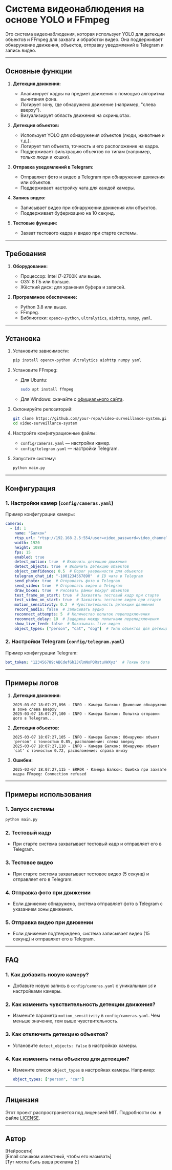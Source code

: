 # Система видеонаблюдения на основе YOLO и FFmpeg

Это система видеонаблюдения, которая использует YOLO для детекции объектов и FFmpeg для захвата и обработки видео. Она поддерживает обнаружение движения, объектов, отправку уведомлений в Telegram и запись видео.

---

## **Основные функции**

1. **Детекция движения:**
   - Анализирует кадры на предмет движения с помощью алгоритма вычитания фона.
   - Логирует зону, где обнаружено движение (например, "слева вверху").
   - Визуализирует область движения на скриншотах.

2. **Детекция объектов:**
   - Использует YOLO для обнаружения объектов (люди, животные и т.д.).
   - Логирует тип объекта, точность и его расположение на кадре.
   - Поддерживает фильтрацию объектов по типам (например, только люди и кошки).

3. **Отправка уведомлений в Telegram:**
   - Отправляет фото и видео в Telegram при обнаружении движения или объектов.
   - Поддерживает настройку чата для каждой камеры.

4. **Запись видео:**
   - Записывает видео при обнаружении движения или объектов.
   - Поддерживает буферизацию на 10 секунд.

5. **Тестовые функции:**
   - Захват тестового кадра и видео при старте системы.

---

## **Требования**

1. **Оборудование:**
   - Процессор: Intel i7-2700K или выше.
   - ОЗУ: 8 ГБ или больше.
   - Жёсткий диск: для хранения буфера и записей.

2. **Программное обеспечение:**
   - Python 3.8 или выше.
   - FFmpeg.
   - Библиотеки: `opencv-python`, `ultralytics`, `aiohttp`, `numpy`, `yaml`.

---

## **Установка**

1. Установите зависимости:
   ```bash
   pip install opencv-python ultralytics aiohttp numpy yaml
   ```

2. Установите FFmpeg:
   - Для Ubuntu:
     ```bash
     sudo apt install ffmpeg
     ```
   - Для Windows: скачайте с [официального сайта](https://ffmpeg.org/download.html).

3. Склонируйте репозиторий:
   ```bash
   git clone https://github.com/your-repo/video-surveillance-system.git
   cd video-surveillance-system
   ```

4. Настройте конфигурационные файлы:
   - `config/cameras.yaml` — настройки камер.
   - `config/telegram.yaml` — настройки Telegram.

5. Запустите систему:
   ```bash
   python main.py
   ```

---

## **Конфигурация**

### **1. Настройки камер (`config/cameras.yaml`)**

Пример конфигурации камеры:

```yaml
cameras:
  - id: 1
    name: "Балкон"
    rtsp_url: "rtsp://192.168.2.5:554/user=video_password=video_channel=0_stream=0&onvif=0.sdp?real_stream"
    width: 1920
    height: 1080
    fps: 15
    enabled: true
    detect_motion: true  # Включить детекцию движения
    detect_objects: true  # Включить детекцию объектов
    object_confidence: 0.5  # Порог уверенности для объектов
    telegram_chat_id: "-1001234567890"  # ID чата в Telegram
    send_photo: true  # Отправлять фото в Telegram
    send_video: true  # Отправлять видео в Telegram
    draw_boxes: true  # Рисовать рамки вокруг объектов
    test_frame_on_start: true  # Захватить тестовый кадр при старте
    test_video_on_start: true  # Захватить тестовое видео при старте
    motion_sensitivity: 0.2  # Чувствительность детекции движения
    record_audio: false  # Записывать аудио
    reconnect_attempts: 5  # Количество попыток переподключения
    reconnect_delay: 10  # Задержка между попытками переподключения
    show_live_feed: false  # Показывать live-видео
    object_types: ["person", "cat", "dog"]  # Типы объектов для детекции
```

### **2. Настройки Telegram (`config/telegram.yaml`)**

Пример конфигурации Telegram:

```yaml
bot_token: "123456789:ABCdefGhIJKlmNoPQRstuVWXyz"  # Токен бота
```

---

## **Примеры логов**

1. **Детекция движения:**
   ```
   2025-03-07 18:07:27,096 - INFO - Камера Балкон: Движение обнаружено в зоне слева вверху
   2025-03-07 18:07:27,100 - INFO - Камера Балкон: Попытка отправки фото в Telegram...
   ```

2. **Детекция объектов:**
   ```
   2025-03-07 18:07:27,105 - INFO - Камера Балкон: Обнаружен объект 'person' с точностью 0.85, расположение: слева вверху
   2025-03-07 18:07:27,110 - INFO - Камера Балкон: Обнаружен объект 'cat' с точностью 0.72, расположение: справа внизу
   ```

3. **Ошибки:**
   ```
   2025-03-07 18:07:27,115 - ERROR - Камера Балкон: Ошибка при захвате кадра FFmpeg: Connection refused
   ```

---

## **Примеры использования**

### **1. Запуск системы**
```bash
python main.py
```

### **2. Тестовый кадр**
- При старте система захватывает тестовый кадр и отправляет его в Telegram.

### **3. Тестовое видео**
- При старте система захватывает тестовое видео (5 секунд) и отправляет его в Telegram.

### **4. Отправка фото при движении**
- Если движение обнаружено, система отправляет фото в Telegram с указанием зоны движения.

### **5. Отправка видео при движении**
- Если движение подтверждено, система записывает видео (15 секунд) и отправляет его в Telegram.

---

## **FAQ**

### **1. Как добавить новую камеру?**
- Добавьте новую запись в `config/cameras.yaml` с уникальным `id` и настройками камеры.

### **2. Как изменить чувствительность детекции движения?**
- Измените параметр `motion_sensitivity` в `config/cameras.yaml`. Чем меньше значение, тем выше чувствительность.

### **3. Как отключить детекцию объектов?**
- Установите `detect_objects: false` в настройках камеры.

### **4. Как изменить типы объектов для детекции?**
- Измените список `object_types` в настройках камеры. Например:
  ```yaml
  object_types: ["person", "car"]
  ```

---

## **Лицензия**

Этот проект распространяется под лицензией MIT. Подробности см. в файле [LICENSE](LICENSE).

---

## **Автор**

[Нейросети]  
[Email слишком известный, чтобы его называть]  
[Тут могла быть ваша реклама (:]
